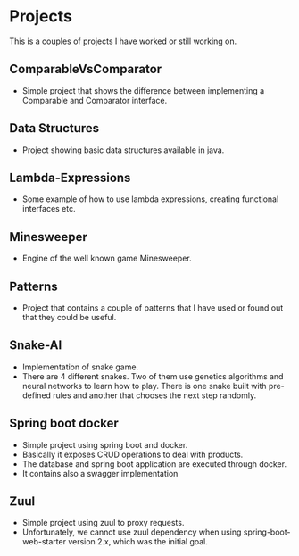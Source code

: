 # Projects
This is a couples of projects I have worked or still working on.

## ComparableVsComparator
* Simple project that shows the difference between implementing a Comparable and Comparator interface.


## Data Structures
* Project showing basic data structures available in java.

## Lambda-Expressions
* Some example of how to use lambda expressions, creating functional interfaces etc.


## Minesweeper 
* Engine of the well known game Minesweeper.

## Patterns
* Project that contains a couple of patterns that I have used or found out that they could be useful.

## Snake-AI
* Implementation of snake game.
* There are 4 different snakes. Two of them use genetics algorithms and neural networks to learn how to play.
There is one snake built with pre-defined rules and another that chooses the next step randomly. 

## Spring boot docker
* Simple project using spring boot and docker. 
* Basically it exposes CRUD operations to deal with products.
* The database and spring boot application are executed through docker.
* It contains also a swagger implementation

## Zuul
* Simple project using zuul to proxy requests.
* Unfortunately, we cannot use zuul dependency when using spring-boot-web-starter version 2.x, which was the initial goal.

